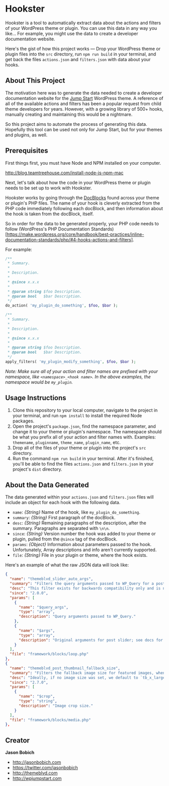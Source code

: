 # Hookster

Hookster is a tool to automatically extract data about the actions and filters of your WordPress theme or plugin. You can use this data in any way you like... For example, you might use the data to create a developer documentation website.

Here's the gist of how this project works &mdash; Drop your WordPress theme or plugin files into the `src` directory, run `npm run build` in your terminal, and get back the files `actions.json` and `filters.json` with data about your hooks.

## About This Project

The motivation here was to generate the data needed to create a developer documentation website for the [Jump Start](https://wpjumpstart.com) WordPress theme. A reference of all of the available actions and filters has been a popular request from child theme developers for years. However, with a growing library of 500+ hooks, manually creating and maintaining this would be a nightmare.

So this project aims to automate the process of generating this data. Hopefully this tool can be used not only for Jump Start, but for your themes and plugins, as well.

## Prerequisites

First things first, you must have Node and NPM installed on your computer.

<http://blog.teamtreehouse.com/install-node-js-npm-mac>

Next, let's talk about how the code in your WordPress theme or plugin needs to be set up to work with Hookster.

Hookster works by going through the [DocBlocks](http://docs.phpdoc.org/guides/docblocks.html) found across your theme or plugin's PHP files. The name of your hook is cleverly extracted from the PHP code immediately following each docBlock, and then information about the hook is taken from the docBlock, itself.

So in order for the data to be generated properly, your PHP code needs to follow (WordPress's PHP Documentation Standards)[https://make.wordpress.org/core/handbook/best-practices/inline-documentation-standards/php/#4-hooks-actions-and-filters].

For example:

``` php
/**
 * Summary.
 *
 * Description.
 *
 * @since x.x.x
 *
 * @param string $foo Description.
 * @param bool   $bar Description.
 */
do_action( 'my_plugin_do_something', $foo, $bar );

/**
 * Summary.
 *
 * Description.
 *
 * @since x.x.x
 *
 * @param string $foo Description.
 * @param bool   $bar Description.
 */
apply_filters( 'my_plugin_modify_something', $foo, $bar );
```

*Note: Make sure all of your action and filter names are prefixed with your namespace, like `<namespace>_<hook name>`. In the above examples, the namespace would be `my_plugin`.*

## Usage Instructions

1. Clone this repository to your local computer, navigate to the project in your terminal, and run `npm install` to install the required Node packages.
2. Open the project's `package.json`, find the namespace parameter, and change it to your theme or plugin's namespace. The namespace should be what you prefix all of your action and filter names with. Examples: `themename`, `pluginname`, `theme_name`, `plugin_name`, etc.
3. Drop all of the files of your theme or plugin into the project's `src` directory.
4. Run the command `npm run build` in your terminal. After it's finished, you'll be able to find the files `actions.json` and `filters.json` in your project's `dist` directory.

## About the Data Generated

The data generated within your `actions.json` and `filters.json` files will include an object for each hook with the following data.

* `name`: *{String}* Name of the hook, like `my_plugin_do_something`.
* `summary`: *{String}* First paragraph of the docBlock.
* `desc`: *{String}* Remaining paragraphs of the description, after the summary. Paragraphs are separated with `\n\n`.
* `since`: *{String}* Version number the hook was added to your theme or plugin, pulled from the `@since` tag of the docBlock.
* `params`: *{Object}* Information about parameters passed to the hook. Unfortunately, Array descriptions and info aren't currently supported.
* `file`: *{String}* File in your plugin or theme, where the hook exists.

Here's an example of what the raw JSON data will look like:

``` json
{
  "name": "themeblvd_slider_auto_args",
  "summary": "Filters the query arguments passed to WP_Query for a post slider.",
  "desc": "This filter exists for backwards compatibility only and is now deprecated. Use `themeblvd_posts_args` filter instead.",
  "since": "2.0.0",
  "params": [
    {
      "name": "$query_args",
      "type": "array",
      "description": "Query arguments passed to WP_Query."
    },
    {
      "name": "$args",
      "type": "array",
      "description": "Original arguments for post slider; see docs for themeblvd_get_post_slider()."
    }
  ],
  "file": "framework/blocks/loop.php"
},
{
  "name": "themeblvd_post_thumbnail_fallback_size",
  "summary": "Filters the fallback image size for featured images, when none is set.",
  "desc": "Ideally, if no image size was set, we default to `tb_x_large`, and establish that as the biggest a featured image can be.\n\nThis is an attempt to avoid ever pulling `full` in case the user uploaded a ridiculously large image.",
  "since": "2.7.0",
  "params": [
    {
      "name": "$crop",
      "type": "string",
      "description": "Image crop size."
    }
  ],
  "file": "framework/blocks/media.php"
},
```

## Creator

**Jason Bobich**

* <http://jasonbobich.com>
* <https://twitter.com/jasonbobich>
* <http://themeblvd.com>
* <http://wpjumpstart.com>
